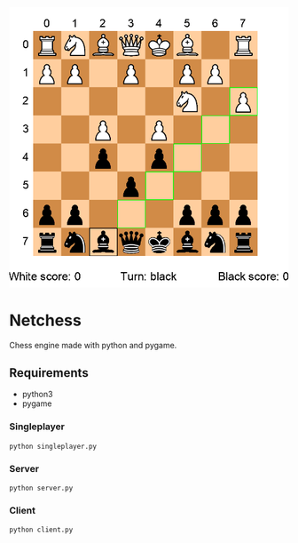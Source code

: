 ![chess.png](https://github.com/yoskari/netchess/blob/main/chess.png)

# Netchess
Chess engine made with python and pygame.

## Requirements
* python3
* pygame

### Singleplayer
```
python singleplayer.py
```

### Server
```
python server.py
```

### Client
```
python client.py
```
